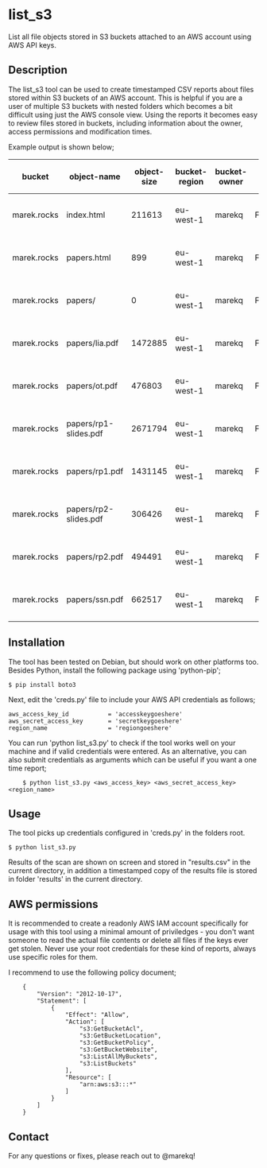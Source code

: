 list_s3
=========

List all file objects stored in S3 buckets attached to an AWS account using AWS API keys. 

Description
------------

The list_s3 tool can be used to create timestamped CSV reports about files stored within S3 buckets of an AWS account. This is helpful if you are a user of multiple S3 buckets with nested folders which becomes a bit difficult using just the AWS console view. Using the reports it becomes easy to review files stored in buckets, including information about the owner, access permissions and modification times. 


Example output is shown below;

| bucket       | object-name            | object-size  | bucket-region  | bucket-owner  | bucket-permission  | storage-type  | bucket-create-date  | bucket-create-unix  | file-create-date  | file-create-unix | 
|--------------|------------------------|--------------|----------------|---------------|--------------------|---------------|---------------------|---------------------|-------------------|------------------|
| marek.rocks  | index.html             | 211613       | eu-west-1      | marekq        | FULL_CONTROL       | STANDARD      | 2016-06-05_03-00    | 1465092040          | 2016-06-03_21-36  | 1464986192       | 
| marek.rocks  | papers.html            | 899          | eu-west-1      | marekq        | FULL_CONTROL       | STANDARD      | 2016-06-05_03-00    | 1465092040          | 2016-06-03_21-36  | 1464986192       | 
| marek.rocks  | papers/                | 0            | eu-west-1      | marekq        | FULL_CONTROL       | STANDARD      | 2016-06-05_03-00    | 1465092040          | 2016-06-03_21-36  | 1464986206       |
| marek.rocks  | papers/lia.pdf         | 1472885      | eu-west-1      | marekq        | FULL_CONTROL       | STANDARD      | 2016-06-05_03-00    | 1465092040          | 2016-06-03_21-36  | 1464986206       |
| marek.rocks  | papers/ot.pdf          | 476803       | eu-west-1      | marekq        | FULL_CONTROL       | STANDARD      | 2016-06-05_03-00    | 1465092040          | 2016-06-03_21-36  | 1464986207       |
| marek.rocks  | papers/rp1-slides.pdf  | 2671794      | eu-west-1      | marekq        | FULL_CONTROL       | STANDARD      | 2016-06-05_03-00    | 1465092040          | 2016-06-03_21-36  | 1464986206       |
| marek.rocks  | papers/rp1.pdf         | 1431145      | eu-west-1      | marekq        | FULL_CONTROL       | STANDARD      | 2016-06-05_03-00    | 1465092040          | 2016-06-03_21-36  | 1464986206       |
| marek.rocks  | papers/rp2-slides.pdf  | 306426       | eu-west-1      | marekq        | FULL_CONTROL       | STANDARD      | 2016-06-05_03-00    | 1465092040          | 2016-06-03_21-36  | 1464986206       |
| marek.rocks  | papers/rp2.pdf         | 494491       | eu-west-1      | marekq        | FULL_CONTROL       | STANDARD      | 2016-06-05_03-00    | 1465092040          | 2016-06-03_21-36  | 1464986206       |
| marek.rocks  | papers/ssn.pdf         | 662517       | eu-west-1      | marekq        | FULL_CONTROL       | STANDARD      | 2016-06-05_03-00    | 1465092040          | 2016-06-03_21-36  | 1464986207       |


Installation
------------

The tool has been tested on Debian, but should work on other platforms too. Besides Python, install the following package using 'python-pip';

    $ pip install boto3 

Next, edit the 'creds.py' file to include your AWS API credentials as follows;

    aws_access_key_id           = 'accesskeygoeshere'
    aws_secret_access_key       = 'secretkeygoeshere'
    region_name                 = 'regiongoeshere'

You can run 'python list_s3.py' to check if the tool works well on your machine and if valid credentials were entered. As an alternative, you can also submit credentials as arguments which can be useful if you want a one time report;

        $ python list_s3.py <aws_access_key> <aws_secret_access_key> <region_name>

Usage
-----

The tool picks up credentials configured in 'creds.py' in the folders root. 

    $ python list_s3.py

Results of the scan are shown on screen and stored in "results.csv" in the current directory, in addition a timestamped copy of the results file is stored in folder 'results' in the current directory.

AWS permissions
---------------

It is recommended to create a readonly AWS IAM account specifically for usage with this tool using a minimal amount of priviledges - you don't want someone to read the actual file contents or delete all files if the keys ever get stolen. Never use your root credentials for these kind of reports, always use specific roles for them. 

I recommend to use the following policy document;
        
        {
            "Version": "2012-10-17",
            "Statement": [
                {
                    "Effect": "Allow",
                    "Action": [
                        "s3:GetBucketAcl",
                        "s3:GetBucketLocation",
                        "s3:GetBucketPolicy",
                        "s3:GetBucketWebsite",
                        "s3:ListAllMyBuckets",
                        "s3:ListBuckets"
                    ],
                    "Resource": [
                        "arn:aws:s3:::*"
                    ]
                }
            ]
        }
        

Contact
-------

For any questions or fixes, please reach out to @marekq! 
